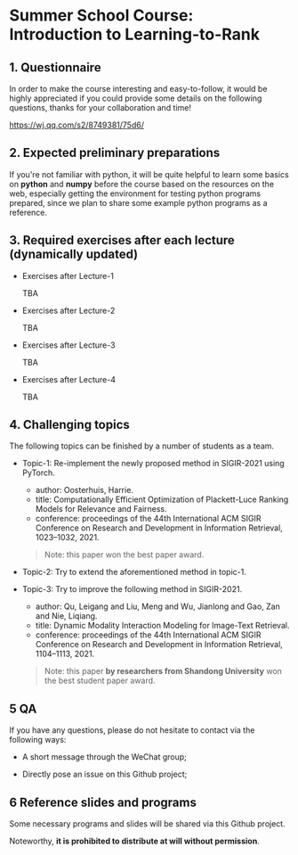# Summer School Course: Introduction to Learning-to-Rank


## 1. Questionnaire

In order to make the course interesting and easy-to-follow, it would be highly appreciated if you could provide some details on the following questions, thanks for your collaboration and time!

https://wj.qq.com/s2/8749381/75d6/


## 2. Expected preliminary preparations

If you're not familiar with python, it will be quite helpful to learn some basics on **python** and **numpy** before the course based on the resources on the web, especially getting the environment for testing python programs prepared, since we plan to share some example python programs as a reference.

## 3. Required exercises after each lecture (dynamically updated)

- Exercises after Lecture-1
    
    TBA

- Exercises after Lecture-2

    TBA
  
- Exercises after Lecture-3

    TBA
  
- Exercises after Lecture-4

    TBA

## 4. Challenging topics

The following topics can be finished by a number of students as a team.

- Topic-1: Re-implement the newly proposed method in SIGIR-2021 using PyTorch. 
  - author: Oosterhuis, Harrie.
  - title:  Computationally Efficient Optimization of Plackett-Luce Ranking Models for Relevance and Fairness.
  - conference: proceedings of the 44th International ACM SIGIR Conference on Research and Development in Information Retrieval, 1023–1032, 2021.
  > Note: this paper won the best paper award.

- Topic-2: Try to extend the aforementioned method in topic-1.

- Topic-3: Try to improve the following method in SIGIR-2021.
  - author: Qu, Leigang and Liu, Meng and Wu, Jianlong and Gao, Zan and Nie, Liqiang.
  - title:  Dynamic Modality Interaction Modeling for Image-Text Retrieval.
  - conference: proceedings of the 44th International ACM SIGIR Conference on Research and Development in Information Retrieval, 1104–1113, 2021.
  > Note: this paper **by researchers from Shandong University** won the best student paper award.


## 5 QA

If you have any questions, please do not hesitate to contact via the following ways:

- A short message through the WeChat group;

- Directly pose an issue on this Github project;

## 6 Reference slides and programs

Some necessary programs and slides will be shared via this Github project.

Noteworthy, **it is prohibited to distribute at will without permission**.